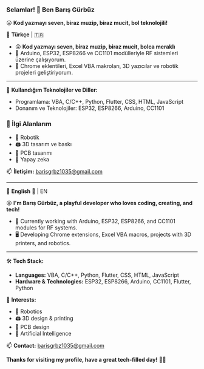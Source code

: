 ### Selamlar! 👋 Ben Barış Gürbüz

😜 **Kod yazmayı seven, biraz muzip, biraz mucit, bol teknolojili!**

🔹 **Türkçe** | 🇹🇷

- 😜 **Kod yazmayı seven, biraz muzip, biraz mucit, bolca meraklı**
- 📌 Arduino, ESP32, ESP8266 ve CC1101 modülleriyle RF sistemleri üzerine çalışıyorum.
- 🔧 Chrome eklentileri, Excel VBA makroları, 3D yazıcılar ve robotik projeleri geliştiriyorum.

---

🔧 **Kullandığım Teknolojiler ve Diller:**

- Programlama: VBA, C/C++, Python, Flutter, CSS, HTML, JavaScript
- Donanım ve Teknolojiler: ESP32, ESP8266, Arduino, CC1101

### 🎯 İlgi Alanlarım
- 🤖 Robotik
- 🖨️ 3D tasarım ve baskı
- 🔌 PCB tasarımı
- 🧠 Yapay zeka

📫 **İletişim:** barisgrbz1035@gmail.com

---

🔹 **English** 🔹 | EN

😜 **I'm Barış Gürbüz, a playful developer who loves coding, creating, and tech!**

- 🔧 Currently working with Arduino, ESP32, ESP8266, and CC1101 modules for RF systems.
- 🖥️ Developing Chrome extensions, Excel VBA macros, projects with 3D printers, and robotics.

---

🛠️ **Tech Stack:**
- **Languages:** VBA, C/C++, Python, Flutter, CSS, HTML, JavaScript
- **Hardware & Technologies:** ESP32, ESP8266, Arduino, CC1101, Flutter, Python

🎯 **Interests:**
- 🤖 Robotics
- 🖨️ 3D design & printing
- 🔌 PCB design
- 🧠 Artificial Intelligence

📫 **Contact:** barisgrbz1035@gmail.com

**Thanks for visiting my profile, have a great tech-filled day!** 🚀✨

